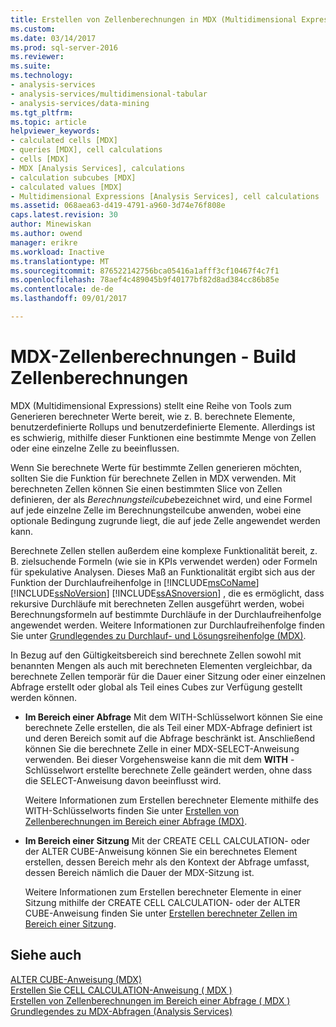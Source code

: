 ```yaml
---
title: Erstellen von Zellenberechnungen in MDX (Multidimensional Expressions) | Microsoft Docs
ms.custom: 
ms.date: 03/14/2017
ms.prod: sql-server-2016
ms.reviewer: 
ms.suite: 
ms.technology:
- analysis-services
- analysis-services/multidimensional-tabular
- analysis-services/data-mining
ms.tgt_pltfrm: 
ms.topic: article
helpviewer_keywords:
- calculated cells [MDX]
- queries [MDX], cell calculations
- cells [MDX]
- MDX [Analysis Services], calculations
- calculation subcubes [MDX]
- calculated values [MDX]
- Multidimensional Expressions [Analysis Services], cell calculations
ms.assetid: 068aea63-d419-4791-a960-3d74e76f808e
caps.latest.revision: 30
author: Minewiskan
ms.author: owend
manager: erikre
ms.workload: Inactive
ms.translationtype: MT
ms.sourcegitcommit: 876522142756bca05416a1afff3cf10467f4c7f1
ms.openlocfilehash: 78aef4c489045b9f40177bf82d8ad384cc86b85e
ms.contentlocale: de-de
ms.lasthandoff: 09/01/2017

---
```

# <a name="mdx-cell-calculations---build-cell-calculations"></a>MDX-Zellenberechnungen - Build Zellenberechnungen
  MDX (Multidimensional Expressions) stellt eine Reihe von Tools zum Generieren berechneter Werte bereit, wie z. B. berechnete Elemente, benutzerdefinierte Rollups und benutzerdefinierte Elemente. Allerdings ist es schwierig, mithilfe dieser Funktionen eine bestimmte Menge von Zellen oder eine einzelne Zelle zu beeinflussen.  
  
 Wenn Sie berechnete Werte für bestimmte Zellen generieren möchten, sollten Sie die Funktion für berechnete Zellen in MDX verwenden. Mit berechneten Zellen können Sie einen bestimmten Slice von Zellen definieren, der als *Berechnungsteilcube*bezeichnet wird, und eine Formel auf jede einzelne Zelle im Berechnungsteilcube anwenden, wobei eine optionale Bedingung zugrunde liegt, die auf jede Zelle angewendet werden kann.  
  
 Berechnete Zellen stellen außerdem eine komplexe Funktionalität bereit, z. B. zielsuchende Formeln (wie sie in KPIs verwendet werden) oder Formeln für spekulative Analysen. Dieses Maß an Funktionalität ergibt sich aus der Funktion der Durchlaufreihenfolge in [!INCLUDE[msCoName](../../../includes/msconame-md.md)] [!INCLUDE[ssNoVersion](../../../includes/ssnoversion-md.md)] [!INCLUDE[ssASnoversion](../../../includes/ssasnoversion-md.md)] , die es ermöglicht, dass rekursive Durchläufe mit berechneten Zellen ausgeführt werden, wobei Berechnungsformeln auf bestimmte Durchläufe in der Durchlaufreihenfolge angewendet werden. Weitere Informationen zur Durchlaufreihenfolge finden Sie unter [Grundlegendes zu Durchlauf- und Lösungsreihenfolge &#40;MDX&#41;](../../../analysis-services/multidimensional-models/mdx/mdx-data-manipulation-understanding-pass-order-and-solve-order.md).  
  
 In Bezug auf den Gültigkeitsbereich sind berechnete Zellen sowohl mit benannten Mengen als auch mit berechneten Elementen vergleichbar, da berechnete Zellen temporär für die Dauer einer Sitzung oder einer einzelnen Abfrage erstellt oder global als Teil eines Cubes zur Verfügung gestellt werden können.  
  
-   **Im Bereich einer Abfrage** Mit dem WITH-Schlüsselwort können Sie eine berechnete Zelle erstellen, die als Teil einer MDX-Abfrage definiert ist und deren Bereich somit auf die Abfrage beschränkt ist. Anschließend können Sie die berechnete Zelle in einer MDX-SELECT-Anweisung verwenden. Bei dieser Vorgehensweise kann die mit dem **WITH** -Schlüsselwort erstellte berechnete Zelle geändert werden, ohne dass die SELECT-Anweisung davon beeinflusst wird.  
  
     Weitere Informationen zum Erstellen berechneter Elemente mithilfe des WITH-Schlüsselworts finden Sie unter [Erstellen von Zellenberechnungen im Bereich einer Abfrage &#40;MDX&#41;](../../../analysis-services/multidimensional-models/mdx/mdx-cell-calculations-query-scoped-cell-calculations.md).  
  
-   **Im Bereich einer Sitzung** Mit der CREATE CELL CALCULATION- oder der ALTER CUBE-Anweisung können Sie ein berechnetes Element erstellen, dessen Bereich mehr als den Kontext der Abfrage umfasst, dessen Bereich nämlich die Dauer der MDX-Sitzung ist.  
  
     Weitere Informationen zum Erstellen berechneter Elemente in einer Sitzung mithilfe der CREATE CELL CALCULATION- oder der ALTER CUBE-Anweisung finden Sie unter [Erstellen berechneter Zellen im Bereich einer Sitzung](../../../analysis-services/multidimensional-models/mdx/mdx-cell-calculations-session-scoped-calculated-cells.md).  
  
## <a name="see-also"></a>Siehe auch  
 [ALTER CUBE-Anweisung &#40;MDX&#41;](../../../mdx/mdx-data-definition-alter-cube.md)   
 [Erstellen Sie CELL CALCULATION-Anweisung &#40; MDX &#41;](../../../mdx/mdx-data-definition-create-cell-calculation.md)   
 [Erstellen von Zellenberechnungen im Bereich einer Abfrage &#40; MDX &#41;](../../../analysis-services/multidimensional-models/mdx/mdx-cell-calculations-query-scoped-cell-calculations.md)   
 [Grundlegendes zu MDX-Abfragen &#40;Analysis Services&#41;](../../../analysis-services/multidimensional-models/mdx/mdx-query-fundamentals-analysis-services.md)  
  
  

